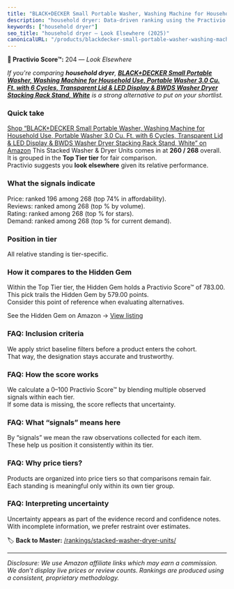 ```yaml
---
title: "BLACK+DECKER Small Portable Washer, Washing Machine for Household Use, Portable Washer 3.0 Cu. Ft. with 6 Cycles, Transparent Lid & LED Display & BWDS Washer Dryer Stacking Rack Stand, White"
description: "household dryer: Data-driven ranking using the Practivio Score™. Positioned by quality, value, demand, findability, momentum."
keywords: ["household dryer"]
seo_title: "household dryer — Look Elsewhere (2025)"
canonicalURL: "/products/blackdecker-small-portable-washer-washing-machine-for-household-use-portable-washer-30-cu-ft-with-6-cycles-transparent-lid-led-display-bwds-washer-dryer-stacking-rack-stand-white-B0CYC956XZ/"
---
```


**🚫 Practivio Score™:** 204 — _Look Elsewhere_


*If you're comparing **household dryer**, **[BLACK+DECKER Small Portable Washer, Washing Machine for Household Use, Portable Washer 3.0 Cu. Ft. with 6 Cycles, Transparent Lid & LED Display & BWDS Washer Dryer Stacking Rack Stand, White](https://www.amazon.com/dp/B0CYC956XZ?tag=practivio-20)** is a strong alternative to put on your shortlist.*
### Quick take
[Shop “BLACK+DECKER Small Portable Washer, Washing Machine for Household Use, Portable Washer 3.0 Cu. Ft. with 6 Cycles, Transparent Lid & LED Display & BWDS Washer Dryer Stacking Rack Stand, White” on Amazon](https://www.amazon.com/dp/B0CYC956XZ?tag=practivio-20)
This Stacked Washer & Dryer Units comes in at **260 / 268** overall.  
It is grouped in the **Top Tier tier** for fair comparison.  
Practivio suggests you **look elsewhere** given its relative performance.

### What the signals indicate
Price: ranked 196 among 268 (top 74% in affordability).  
Reviews: ranked  among 268 (top % by volume).  
Rating: ranked  among 268 (top % for stars).  
Demand: ranked  among 268 (top % for current demand).

### Position in tier
All relative standing is tier-specific.

### How it compares to the Hidden Gem
Within the Top Tier tier, the Hidden Gem holds a Practivio Score™ of 783.00.  
This pick trails the Hidden Gem by 579.00 points.  
Consider this point of reference when evaluating alternatives.  

See the Hidden Gem on Amazon → [View listing](https://www.amazon.com/dp/B0D4282T95?tag=practivio-20)

### FAQ: Inclusion criteria
We apply strict baseline filters before a product enters the cohort.  
That way, the designation stays accurate and trustworthy.

### FAQ: How the score works
We calculate a 0–100 Practivio Score™ by blending multiple observed signals within each tier.  
If some data is missing, the score reflects that uncertainty.

### FAQ: What “signals” means here
By “signals” we mean the raw observations collected for each item.  
These help us position it consistently within its tier.

### FAQ: Why price tiers?
Products are organized into price tiers so that comparisons remain fair.  
Each standing is meaningful only within its own tier group.

### FAQ: Interpreting uncertainty
Uncertainty appears as part of the evidence record and confidence notes.  
With incomplete information, we prefer restraint over estimates.


🏷️ **Back to Master:** [/rankings/stacked-washer-dryer-units/](/rankings/stacked-washer-dryer-units/)

---
_Disclosure: We use Amazon affiliate links which may earn a commission. We don’t display live prices or review counts. Rankings are produced using a consistent, proprietary methodology._
